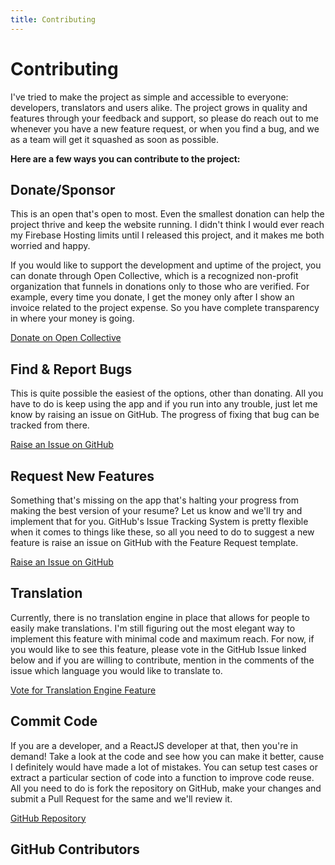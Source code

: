 ```yaml
---
title: Contributing
---
```


# Contributing

I've tried to make the project as simple and accessible to everyone: developers, translators and users alike. The project grows in quality and features through your feedback and support, so please do reach out to me whenever you have a new feature request, or when you find a bug, and we as a team will get it squashed as soon as possible.

**Here are a few ways you can contribute to the project:**

## Donate/Sponsor

This is an open that's open to most. Even the smallest donation can help the project thrive and keep the website running. I didn't think I would ever reach my Firebase Hosting limits until I released this project, and it makes me both worried and happy.

If you would like to support the development and uptime of the project, you can donate through Open Collective, which is a recognized non-profit organization that funnels in donations only to those who are verified. For example, every time you donate, I get the money only after I show an invoice related to the project expense. So you have complete transparency in where your money is going.

[Donate on Open Collective ](https://opencollective.com/reactive-resume)

## Find & Report Bugs

This is quite possible the easiest of the options, other than donating. All you have to do is keep using the app and if you run into any trouble, just let me know by raising an issue on GitHub. The progress of fixing that bug can be tracked from there.

[Raise an Issue on GitHub ](https://github.com/AmruthPillai/Reactive-Resume/issues/new/choose)

## Request New Features

Something that's missing on the app that's halting your progress from making the best version of your resume? Let us know and we'll try and implement that for you. GitHub's Issue Tracking System is pretty flexible when it comes to things like these, so all you need to do to suggest a new feature is raise an issue on GitHub with the Feature Request template.

[Raise an Issue on GitHub ](https://github.com/AmruthPillai/Reactive-Resume/issues/new/choose)

## Translation

Currently, there is no translation engine in place that allows for people to easily make translations. I'm still figuring out the most elegant way to implement this feature with minimal code and maximum reach. For now, if you would like to see this feature, please vote in the GitHub Issue linked below and if you are willing to contribute, mention in the comments of the issue which language you would like to translate to.

[Vote for Translation Engine Feature ](https://github.com/AmruthPillai/Reactive-Resume/issues/18)

## Commit Code

If you are a developer, and a ReactJS developer at that, then you're in demand! Take a look at the code and see how you can make it better, cause I definitely would have made a lot of mistakes. You can setup test cases or extract a particular section of code into a function to improve code reuse. All you need to do is fork the repository on GitHub, make your changes and submit a Pull Request for the same and we'll review it.

[GitHub Repository ](https://github.com/AmruthPillai/Reactive-Resume)

## GitHub Contributors

<GitHubContributors />
